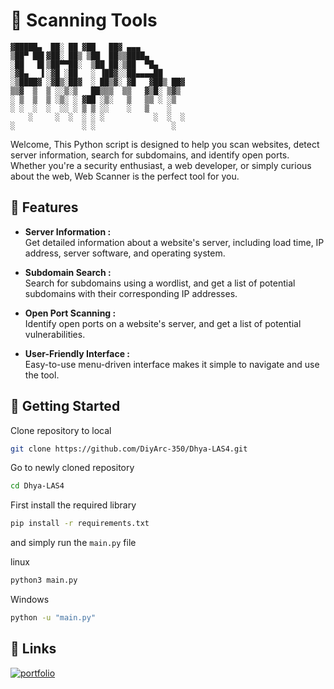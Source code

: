 # 🔎 Scanning Tools

    ▓█████▄  ██░ ██ ▓██   ██▓ ▄▄▄
    ▒██▀ ██▌▓██░ ██▒ ▒██  ██▒▒████▄
    ░██   █▌▒██▀▀██░  ▒██ ██░▒██  ▀█▄
    ░▓█▄   ▌░▓█ ░██   ░ ▐██▓░░██▄▄▄▄██
    ░▒████▓ ░▓█▒░██▓  ░ ██▒▓░ ▓█   ▓██▒ ██▓
    ▒▒▓  ▒  ▒ ░░▒░▒   ██▒▒▒  ▒▒   ▓▒█░ ▒▓▒
    ░ ▒  ▒  ▒ ░▒░ ░ ▓██ ░▒░   ▒   ▒▒ ░ ░▒  
    ░ ░  ░  ░  ░░ ░ ▒ ▒ ░░    ░   ▒    ░
        ░     ░  ░  ░ ░ ░           ░  ░  ░  
    ░               ░ ░                 ░  

<p>Welcome, This Python script is designed to help you scan websites, detect server information, search for subdomains, and identify open ports. Whether you're a security enthusiast, a web developer, or simply curious about the web, Web Scanner is the perfect tool for you. </p>


## 📜 Features

- <b>Server Information :</b> <br>Get detailed information about a website's server, including load time, IP address, server software, and operating system.

- <b>Subdomain Search :</b> <br>Search for subdomains using a wordlist, and get a list of potential subdomains with their corresponding IP addresses.

- <b>Open Port Scanning :</b> <br>Identify open ports on a website's server, and get a list of potential vulnerabilities.

- <b>User-Friendly Interface :</b> <br>Easy-to-use menu-driven interface makes it simple to navigate and use the tool.


## 🚀 Getting Started

Clone repository to local
```bash
git clone https://github.com/DiyArc-350/Dhya-LAS4.git
```

Go to newly cloned repository

```bash
cd Dhya-LAS4
```

First install the required library
```bash
pip install -r requirements.txt
```

and simply run the ``main.py`` file

linux
```bash
python3 main.py
```

Windows 
```bash
python -u "main.py"
```

## 🔗 Links

[![portfolio](https://img.shields.io/badge/my_portfolio-000?style=for-the-badge&logo=ko-fi&logoColor=white)](https://prototype-dhya.my.id)
